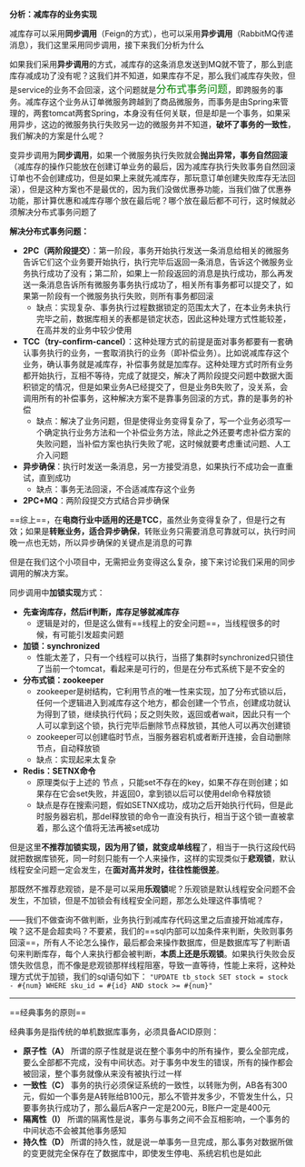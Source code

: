 ﻿
**分析：减库存的业务实现**

减库存可以采用**同步调用**（Feign的方式），也可以采用**异步调用**（RabbitMQ传递消息），我们这里采用同步调用，接下来我们分析为什么

如果我们采用**异步调用**的方式，减库存的这条消息发送到MQ就不管了，那么到底库存减成功了没有呢？这我们并不知道，如果库存不足，那么我们减库存失败，但是service的业务不会回滚，这个问题就是<font color="green" size=4>分布式事务问题</font>，即跨服务的事务。减库存这个业务从订单微服务跨越到了商品微服务，而事务是由Spring来管理的，两套tomcat两套Spring，本身没有任何关联，但是却是一个事务，如果采用异步，这边的微服务执行失败另一边的微服务并不知道，**破坏了事务的一致性**，我们解决的方案是什么呢？

变异步调用为**同步调用**，如果一个微服务执行失败就会**抛出异常，事务自然回滚**（减库存的操作只能放在创建订单业务的最后，因为减库存执行失败事务自然回滚订单也不会创建成功，但是如果上来就先减库存，那玩意订单创建失败库存无法回滚），但是这种方案也不是最优的，因为我们没做优惠券功能，当我们做了优惠券功能，那计算优惠和减库存哪个放在最后呢？哪个放在最后都不可行，这时候就必须解决分布式事务问题了

**解决分布式事务问题：**
- **2PC（两阶段提交）**：第一阶段，事务开始执行发送一条消息给相关的微服务告诉它们这个业务要开始执行，执行完毕后返回一条消息，告诉这个微服务业务执行成功了没有；第二阶，如果上一阶段返回的消息是执行成功，那么再发送一条消息告诉所有微服务事务执行成功了，相关所有事务都可以提交了，如果第一阶段有一个微服务执行失败，则所有事务都回滚
	- 缺点：实现复杂、事务执行过程数据锁定的范围太大了，在本业务未执行完毕之前，数据库相关的表都是锁定状态，因此这种处理方式性能较差，在高并发的业务中较少使用
- **TCC（try-confirm-cancel）**：这种处理方式的前提是面对事务都要有一套确认事务执行的业务，一套取消执行的业务（即补偿业务）。比如说减库存这个业务，确认事务就是减库存，补偿事务就是加库存。这种处理方式时所有业务都开始执行，互相不等待，完成了就提交，解决了两阶段提交问题中数据大面积锁定的情况，但是如果业务A已经提交了，但是业务B失败了，没关系，会调用所有的补偿事务，这种解决方案不是靠事务回滚的方式，靠的是事务的补偿
	- 缺点：解决了业务问题，但是使得业务变得复杂了，写一个业务必须写一个确定执行业务方法和一个补偿业务方法，除此之外还要考虑补偿方案的失败问题，当补偿方案也执行失败了呢，这时候就要考虑重试问题、人工介入问题
- **异步确保**：执行时发送一条消息，另一方接受消息，如果执行不成功会一直重试，直到成功
	- 缺点：事务无法回滚，不合适减库存这个业务
- **2PC+MQ**：两阶段提交方式结合异步确保

==综上==，在**电商行业中适用的还是TCC**，虽然业务变得复杂了，但是行之有效；如果是**转账业务，适合异步确保**，转账业务只需要消息可靠就可以，执行时间晚一点也无妨，所以异步确保的关键点是消息的可靠

但是在我们这个小项目中，无需把业务变得这么复杂，接下来讨论我们采用的同步调用的解决方案。

同步调用中**加锁实现**方式：

- **先查询库存，然后if判断，库存足够就减库存**
	- 逻辑是对的，但是这么做有==线程上的安全问题==，当线程很多的时候，有可能引发超卖问题
- **加锁：synchronized**
	- 性能太差了，只有一个线程可以执行，当搭了集群时synchronized只锁住了当前一个tomcat，看起来是可行的，但是在分布式系统下是不安全的
- **分布式锁：zookeeper**
	- zookeeper是树结构，它利用节点的唯一性来实现，加了分布式锁以后，任何一个逻辑进入到减库存这个地方，都会创建一个节点，创建成功就认为得到了锁，继续执行代码；反之则失败，返回或者wait，因此只有一个人可以拿到这个锁，执行完毕后删除节点释放锁，其他人可以再次创建锁
	- zookeeper可以创建临时节点，当服务器宕机或者断开连接，会自动删除节点，自动释放锁
	- 缺点：实现起来太复杂
- **Redis：SETNX命令**
	- 原理类似于上述的 节点 ，只能set不存在的key，如果不存在则创建；如果存在它会set失败，并返回0，拿到锁以后可以使用del命令释放锁
	- 缺点是存在搜索问题，假如SETNX成功，成功之后开始执行代码，但是此时服务器宕机，那del释放锁的命令一直没有执行，相当于这个锁一直被拿着，那么这个值将无法再被set成功

但是这里**不推荐加锁实现，因为用了锁，就变成单线程**了，相当于一执行这段代码就把数据库锁死，同一时刻只能有一个人来操作，这样的实现类似于**悲观锁**，默认线程安全问题一定会发生，在**面对高并发时，往往性能很差**。

那既然不推荐悲观锁，是不是可以采用**乐观锁**呢？乐观锁是默认线程安全问题不会发生，不加锁，但是不加锁会有线程安全问题，那怎么处理这件事情呢？

——我们不做查询不做判断，业务执行到减库存代码这里之后直接开始减库存，唉？这不是会超卖吗？不要紧，我们的==sql内部可以加条件来判断，失败则事务回滚==，所有人不论怎么操作，最后都会来操作数据库，但是数据库写了判断语句来判断库存，每个人来执行都会被判断，**本质上还是乐观锁**。如果执行失败会反馈失败信息，而不像是悲观锁那样线程阻塞，导致一直等待，性能上来将，这种处理方式优于加锁，我们的sql语句如下：
`"UPDATE tb_stock SET stock = stock - #{num} WHERE sku_id = #{id} AND stock >= #{num}"`

---
==经典事务的原则==

经典事务是指传统的单机数据库事务，必须具备ACID原则：
- **原子性（A）**
 所谓的原子性就是说在整个事务中的所有操作，要么全部完成，要么全部都不完成，没有中间状态。对于事务中发生的错误，所有的操作都会被回滚，整个事务就像从来没有被执行过一样
- **一致性（C）**
事务的执行必须保证系统的一致性，以转账为例，AB各有300元，假如一个事务是A转账给B100元，那么不管并发多少，不管发生什么，只要事务执行成功了，那么最后A客户一定是200元，B账户一定是400元
- **隔离性（I）**
所谓的隔离性是说，事务与事务之间不会互相影响，一个事务的中间状态不会被其他事务感知
- **持久性（D）**
所谓的持久性，就是说一单事务一旦完成，那么事务对数据所做的变更就完全保存在了数据库中，即使发生停电、系统宕机也是如此
